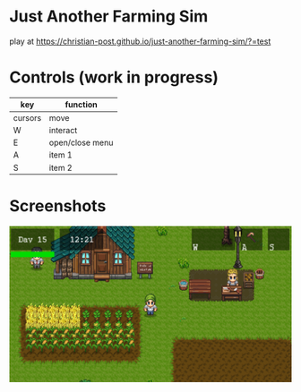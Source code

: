 # Just Another Farming Sim

play at https://christian-post.github.io/just-another-farming-sim/?=test


# Controls (work in progress)

| key     | function |
| ------- | -------- |
| cursors | move     |
| W       | interact |
| E       | open/close menu |
| A       | item 1   |
| S       | item 2 |

# Screenshots

![Screenshot #1](https://github.com/christian-post/just-another-farming-sim/blob/main/assets/images/other/thumbnail.png?raw=true)
